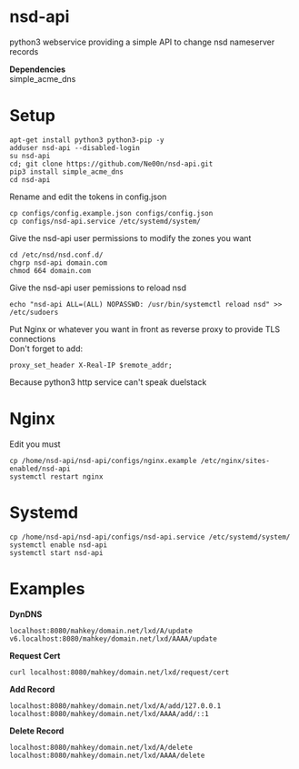 # nsd-api
python3 webservice providing a simple API to change nsd nameserver records<br />

**Dependencies**<br />
simple_acme_dns

# Setup<br />
```
apt-get install python3 python3-pip -y
adduser nsd-api --disabled-login
su nsd-api
cd; git clone https://github.com/Ne00n/nsd-api.git
pip3 install simple_acme_dns
cd nsd-api
```
Rename and edit the tokens in config.json
```
cp configs/config.example.json configs/config.json
cp configs/nsd-api.service /etc/systemd/system/
```
Give the nsd-api user permissions to modify the zones you want<br />
```
cd /etc/nsd/nsd.conf.d/
chgrp nsd-api domain.com
chmod 664 domain.com
```
Give the nsd-api user pemissions to reload nsd<br />
```
echo "nsd-api ALL=(ALL) NOPASSWD: /usr/bin/systemctl reload nsd" >> /etc/sudoers
```
Put Nginx or whatever you want in front as reverse proxy to provide TLS connections<br />
Don't forget to add:<br />
```
proxy_set_header X-Real-IP $remote_addr;
```
Because python3 http service can't speak duelstack<br />

# Nginx
Edit you must
```
cp /home/nsd-api/nsd-api/configs/nginx.example /etc/nginx/sites-enabled/nsd-api
systemctl restart nginx
```

# Systemd
```
cp /home/nsd-api/nsd-api/configs/nsd-api.service /etc/systemd/system/
systemctl enable nsd-api
systemctl start nsd-api
```

# Examples
**DynDNS**<br />
```
localhost:8080/mahkey/domain.net/lxd/A/update
v6.localhost:8080/mahkey/domain.net/lxd/AAAA/update
```
**Request Cert**<br />
```
curl localhost:8080/mahkey/domain.net/lxd/request/cert
```
**Add Record**<br />
```
localhost:8080/mahkey/domain.net/lxd/A/add/127.0.0.1
localhost:8080/mahkey/domain.net/lxd/AAAA/add/::1
```
**Delete Record**<br />
```
localhost:8080/mahkey/domain.net/lxd/A/delete
localhost:8080/mahkey/domain.net/lxd/AAAA/delete
```
